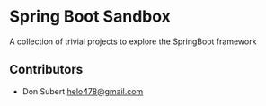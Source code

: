 # Spring Boot Sandbox

A collection of trivial projects to explore the SpringBoot framework

## Contributors

* Don Subert <helo478@gmail.com>